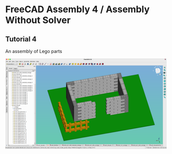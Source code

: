 # FreeCAD Assembly 4 / Assembly Without Solver



## Tutorial 4

An assembly of Lego parts

![](Resources/media/Lego_House+Garden.png)


